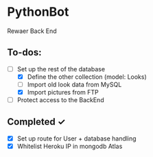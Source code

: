 # PythonBot
Rewaer Back End

## To-dos:
- [ ] Set up the rest of the database
    - [x] Define the other collection (model: Looks)
    - [ ] Import old look data from MySQL
    - [x] Import pictures from FTP
- [ ] Protect access to the BackEnd 

## Completed ✓
- [x] Set up route for User + database handling
- [x] Whitelist Heroku IP in mongodb Atlas
